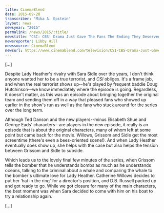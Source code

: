 ```yaml
---
title: CinemaBlend
date: 2015-09-28
transcriber: "Mika A. Epstein"
layout: news
newsyear: "2015"
permalink: /news/2015/:title/
newstitle: "CSI: CBS' Drama Just Gave The Fans The Ending They Deserved"
newsreporter: Libby Hill
newssource: CinemaBlend
newsurl: https://www.cinemablend.com/television/CSI-CBS-Drama-Just-Gave-Fans-Ending-They-Deserved-88607.html
---
```


[...]

Despite Lady Heather's rivalry with Sara Sidle over the years, I don't think anyone wanted her to be a true terrorist, and *CSI* obliges. It's a frame job, and when the real terrorist shows up--he's played by frequent baddie Doug Hutchinson--we know immediately where the episode is going. Regardless, it doesn't matter, as this was an episode about bringing together the original team and sending them off in a way that pleased fans who showed up earlier in the show's run as well as the fans who stuck around for the series over the long term.

Although Ted Danson and the new players--minus Elisabeth Shue and George Eads' characters--are players in the new episode, it really is an episode that is about the original characters, many of whom left at some point but came back for the movie. Willows, Grissom and Sidle get the most screentime (there's even a bees-oriented scene!). And when Lady Heather eventually does show up, she helps with the case but also helps the tension between Grissom and Sidle to subside.

Which leads us to the lovely final few minutes of the series, when Grissom tells the bomber that he understands bombs as much as he understands oceans, talking to the criminal about a whale and comparing the whale to the bomber's ultimate love for Lady Heather. Catherine Willows decides to put her 'hat in the ring' for a director's position, and D.B. Russell packed up and got ready to go. While we got closure for many of the main characters, the best moment was when Sara decided to come with him on his boat to try a relationship again.

[...]
